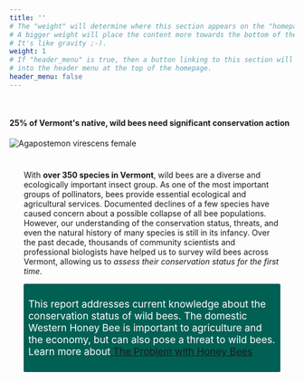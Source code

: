 ```yaml
---
title: ''
# The "weight" will determine where this section appears on the "homepage".
# A bigger weight will place the content more towards the bottom of the page.
# It's like gravity ;-).
weight: 1
# If "header_menu" is true, then a button linking to this section will be placed
# into the header menu at the top of the homepage.
header_menu: false
---
```

<br>

<div class="lead"><h4> 25% of Vermont's native, wild bees need significant conservation action </h4>
</div>

<div class="doubleColumn">

<div> <img alt="Agapostemon virescens female" src="https://stateofbees.vtatlasoflife.org/images/Agapostemon virescens female.jpg" style="margin: 0px; vertical-align: middle;"> </div>

<div style="padding: 5%">

With <b>over 350 species in Vermont</b>, wild bees are a diverse and ecologically important insect group. As one of the most important groups of pollinators, bees provide essential ecological and agricultural services. Documented declines of a few species have caused concern about a possible collapse of all bee populations. However, our understanding of the conservation status, threats, and even the natural history of many species is still in its infancy. Over the past decade, thousands of community scientists and professional biologists have helped us to survey wild bees across Vermont, allowing us to <i>assess their conservation status for the first time</i>. 

<div style="padding: 8px; background-color: rgb(0, 96, 84); border-radius: 2.5px 2.5px 2.5px 2.5px;">
<p style="font-size: 13pt; color: white">This report addresses current knowledge about the conservation status of wild bees. The domestic Western Honey Bee is important to agriculture and the economy, but can also pose a threat to wild bees. Learn more about<a href="https://www.scientificamerican.com/article/the-problem-with-honey-bees/" target="blank_"><u> The Problem with Honey Bees</u></a></p>
<div>

</div>
</div>



